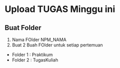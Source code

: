 # Upload TUGAS Minggu ini

## Buat Folder
1. Nama FOlder NPM_NAMA
2. Buat 2 Buah FOlder untuk setiap pertemuan
- Folder 1 : Praktikum
- Folder 2 : TugasKuliah
